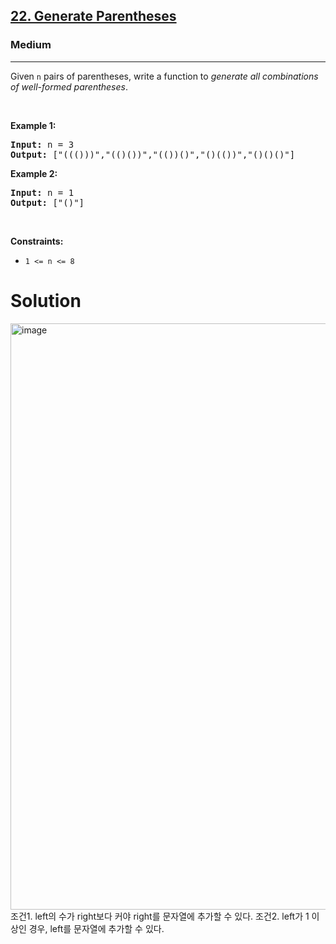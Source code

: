 <h2><a href="https://leetcode.com/problems/generate-parentheses/">22. Generate Parentheses</a></h2><h3>Medium</h3><hr><div><p>Given <code>n</code> pairs of parentheses, write a function to <em>generate all combinations of well-formed parentheses</em>.</p>

<p>&nbsp;</p>
<p><strong class="example">Example 1:</strong></p>
<pre><strong>Input:</strong> n = 3
<strong>Output:</strong> ["((()))","(()())","(())()","()(())","()()()"]
</pre><p><strong class="example">Example 2:</strong></p>
<pre><strong>Input:</strong> n = 1
<strong>Output:</strong> ["()"]
</pre>
<p>&nbsp;</p>
<p><strong>Constraints:</strong></p>

<ul>
	<li><code>1 &lt;= n &lt;= 8</code></li>
</ul>
</div>

<h1>Solution</h1>
<img width="938" alt="image" src="https://github.com/santos019/LeetHub/assets/85140461/cf7b6e98-4fa9-4a89-ad02-ce9ee6a9a7b7">
조건1. left의 수가 right보다 커야 right를 문자열에 추가할 수 있다. 
조건2. left가 1 이상인 경우, left를 문자열에 추가할 수 있다.

